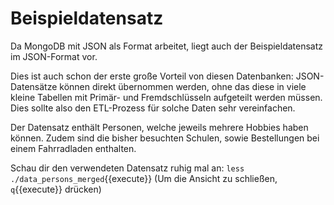 # Beispieldatensatz
Da MongoDB mit JSON als Format arbeitet, liegt auch der Beispieldatensatz im JSON-Format vor.

Dies ist auch schon der erste große Vorteil von diesen Datenbanken: JSON-Datensätze können direkt übernommen werden,
ohne das diese in viele kleine Tabellen mit Primär- und Fremdschlüsseln aufgeteilt werden müssen.
Dies sollte also den ETL-Prozess für solche Daten sehr vereinfachen.

Der Datensatz enthält Personen, welche jeweils mehrere Hobbies haben können. 
Zudem sind die bisher besuchten Schulen, sowie Bestellungen bei einem Fahrradladen enthalten.

Schau dir den verwendeten Datensatz ruhig mal an:
`less ./data_persons_merged`{{execute}}
(Um die Ansicht zu schließen, `q`{{execute}} drücken)





[//]: # (Da für analytische Abfragen sowieso normalerweise stark denormalisiert wird,)
